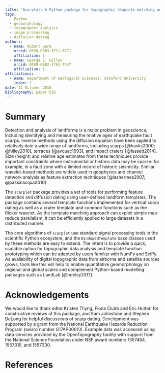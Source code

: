 ```yaml
---
title: 'Scarplet: A Python package for topographic template matching and diffusion dating'
tags:
  - Python
  - geomorphology
  - topographic analysis
  - image processing
  - diffusion dating
authors:
  - name: Robert Sare
    orcid: 0000-0003-3711-6771
    affiliation: 1
  - name: George E. Hilley
    orcid: 0000-0002-1761-7547
    affiliation: 1
affiliations:
  - name: Department of Geological Sciences, Stanford University
    index: 1          
date: 11 October 2018
bibliography: paper.bib
---
```


# Summary

Detection and analysis of landforms is a major problem in geoscience, including
identifying and measuring the relative ages of earthquake fault scarps. Inverse 
methods using the diffusion equation have been applied to relatively date a wide range of landforms, 
including scarps [@hanks2000; @hilley2010], terraces [@avouac1993], 
and impact craters [@fassett2014]. Size (height) and relative age estimates from
these techniques provide important constraints where instrumental or historic data
may be sparse: for example, in a fault zone with a limited record of historic 
seismicity. Similar wavelet-based methods are widely used in geophysics and 
channel network analysis as feature extraction techniques [@lashermes2007; @passalacqua2010].

The ``scarplet`` package provides a set of tools for performing feature
detection and diffusion dating using user-defined landform templates.
The package contains several template functions implemented for vertical scarp
dating as well as a crater template and common functions such as the Ricker 
wavelet. As the template matching approach can exploit simple map-reduce 
parallelism, it can be efficiently applied to large datasets in a distributed 
manner.

The core algorithms of ``scarplet`` use standard signal processing 
tools in the scientific Python ecosystem, and the ``WindowedTemplate`` base 
classes used by these methods are easy to extend. The intent is to provide a 
quick, scalable option for topographic data analysis and template function 
prototyping which can be adapted by users familiar with NumPy and SciPy. As availability of
digital topographic data from airborne and satellite sources grows, tools like this
will help to enable quantitative geomorphology on regional and global scales and
complement Python-based modelling packages such as LandLab [@hobley2017].

# Acknowledgements

We would like to thank edtor Kristen Thyng, Fiona Clubb and Eric Hutton for constructive reviews of
this package, and Sam Johnstone and Stephen DeLong for helpful discussions of
scarp dating. Development was supported by a grant from the National
Earthquake Hazards Reduction Program (award number G17AP00010). Example data was
accessed using data services provided by the OpenTopography facility with 
support from the National Science Foundation under NSF award numbers 1557484, 
1557319, and 1557330.

# References

